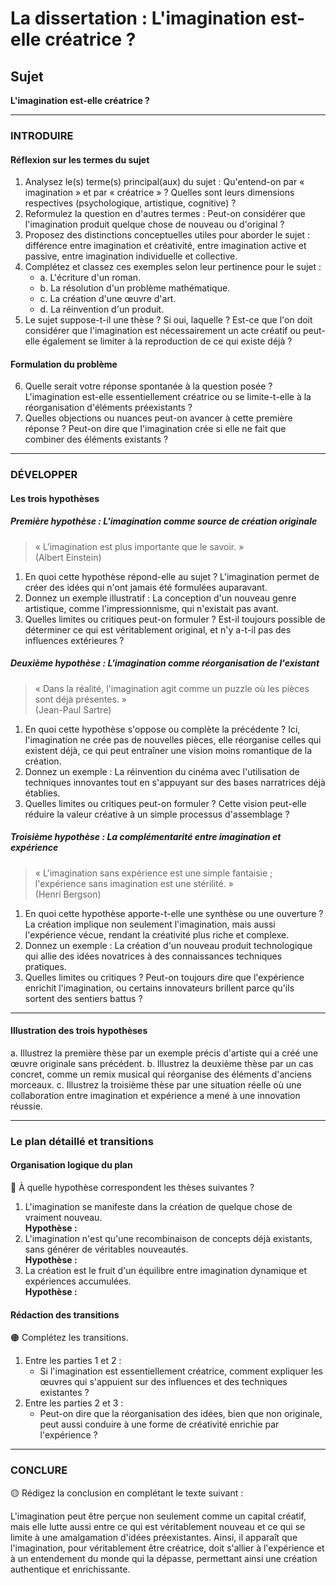 # La dissertation : L'imagination est-elle créatrice ?

## Sujet
**L'imagination est-elle créatrice ?**

---

### INTRODUIRE

#### Réflexion sur les termes du sujet

1. Analysez le(s) terme(s) principal(aux) du sujet : Qu'entend-on par « imagination » et par « créatrice » ? Quelles sont leurs dimensions respectives (psychologique, artistique, cognitive) ?
2. Reformulez la question en d'autres termes : Peut-on considérer que l'imagination produit quelque chose de nouveau ou d'original ?
3. Proposez des distinctions conceptuelles utiles pour aborder le sujet : différence entre imagination et créativité, entre imagination active et passive, entre imagination individuelle et collective.
4. Complétez et classez ces exemples selon leur pertinence pour le sujet :
   - a. L'écriture d'un roman.
   - b. La résolution d'un problème mathématique.
   - c. La création d'une œuvre d'art.
   - d. La réinvention d'un produit.
5. Le sujet suppose-t-il une thèse ? Si oui, laquelle ? Est-ce que l'on doit considérer que l'imagination est nécessairement un acte créatif ou peut-elle également se limiter à la reproduction de ce qui existe déjà ?

#### Formulation du problème

6. Quelle serait votre réponse spontanée à la question posée ? L'imagination est-elle essentiellement créatrice ou se limite-t-elle à la réorganisation d'éléments préexistants ?
7. Quelles objections ou nuances peut-on avancer à cette première réponse ? Peut-on dire que l'imagination crée si elle ne fait que combiner des éléments existants ?

---

### DÉVELOPPER

#### Les trois hypothèses

##### Première hypothèse : L'imagination comme source de création originale

> « L'imagination est plus importante que le savoir. »  
> (Albert Einstein)

1. En quoi cette hypothèse répond-elle au sujet ? L'imagination permet de créer des idées qui n'ont jamais été formulées auparavant.
2. Donnez un exemple illustratif : La conception d'un nouveau genre artistique, comme l'impressionnisme, qui n'existait pas avant.
3. Quelles limites ou critiques peut-on formuler ? Est-il toujours possible de déterminer ce qui est véritablement original, et n'y a-t-il pas des influences extérieures ?

##### Deuxième hypothèse : L'imagination comme réorganisation de l'existant

> « Dans la réalité, l'imagination agit comme un puzzle où les pièces sont déjà présentes. »  
> (Jean-Paul Sartre)

1. En quoi cette hypothèse s'oppose ou complète la précédente ? Ici, l'imagination ne crée pas de nouvelles pièces, elle réorganise celles qui existent déjà, ce qui peut entraîner une vision moins romantique de la création.
2. Donnez un exemple : La réinvention du cinéma avec l'utilisation de techniques innovantes tout en s'appuyant sur des bases narratrices déjà établies.
3. Quelles limites ou critiques peut-on formuler ? Cette vision peut-elle réduire la valeur créative à un simple processus d'assemblage ?

##### Troisième hypothèse : La complémentarité entre imagination et expérience

> « L'imagination sans expérience est une simple fantaisie ; l'expérience sans imagination est une stérilité. »  
> (Henri Bergson)

1. En quoi cette hypothèse apporte-t-elle une synthèse ou une ouverture ? La création implique non seulement l'imagination, mais aussi l'expérience vécue, rendant la créativité plus riche et complexe.
2. Donnez un exemple : La création d'un nouveau produit technologique qui allie des idées novatrices à des connaissances techniques pratiques.
3. Quelles limites ou critiques ? Peut-on toujours dire que l'expérience enrichit l'imagination, ou certains innovateurs brillent parce qu'ils sortent des sentiers battus ?

---

#### Illustration des trois hypothèses

a. Illustrez la première thèse par un exemple précis d'artiste qui a créé une œuvre originale sans précédent.
b. Illustrez la deuxième thèse par un cas concret, comme un remix musical qui réorganise des éléments d'anciens morceaux.
c. Illustrez la troisième thèse par une situation réelle où une collaboration entre imagination et expérience a mené à une innovation réussie.

---

### Le plan détaillé et transitions

#### Organisation logique du plan

🔴 À quelle hypothèse correspondent les thèses suivantes ?

1. L'imagination se manifeste dans la création de quelque chose de vraiment nouveau.  
   **Hypothèse :**
2. L'imagination n'est qu'une recombinaison de concepts déjà existants, sans générer de véritables nouveautés.  
   **Hypothèse :**
3. La création est le fruit d'un équilibre entre imagination dynamique et expériences accumulées.  
   **Hypothèse :**

#### Rédaction des transitions

🟠 Complétez les transitions.

1. Entre les parties 1 et 2 :  
   - Si l'imagination est essentiellement créatrice, comment expliquer les œuvres qui s'appuient sur des influences et des techniques existantes ?
2. Entre les parties 2 et 3 :  
   - Peut-on dire que la réorganisation des idées, bien que non originale, peut aussi conduire à une forme de créativité enrichie par l'expérience ?

---

### CONCLURE

🟡 Rédigez la conclusion en complétant le texte suivant :

L'imagination peut être perçue non seulement comme un capital créatif, mais elle lutte aussi entre ce qui est véritablement nouveau et ce qui se limite à une amalgamation d'idées préexistantes. Ainsi, il apparaît que l'imagination, pour véritablement être créatrice, doit s'allier à l'expérience et à un entendement du monde qui la dépasse, permettant ainsi une création authentique et enrichissante.
